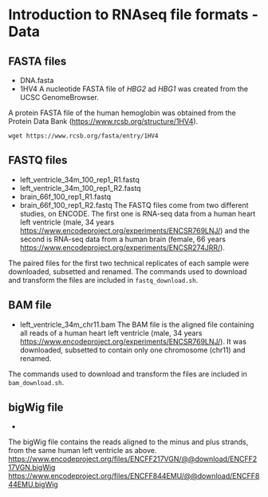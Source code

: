 # Introduction to RNAseq file formats - Data


## FASTA files
* DNA.fasta
* 1HV4
A nucleotide FASTA file of *HBG2* ad *HBG1* was created from the UCSC GenomeBrowser.

A protein FASTA file of the human hemoglobin was obtained from the Protein Data Bank (https://www.rcsb.org/structure/1HV4).

`wget https://www.rcsb.org/fasta/entry/1HV4`

## FASTQ files
* left_ventricle_34m_100_rep1_R1.fastq
* left_ventricle_34m_100_rep1_R2.fastq
* brain_66f_100_rep1_R1.fastq
* brain_66f_100_rep1_R2.fastq
The FASTQ files come from two different studies, on ENCODE. The first one is RNA-seq data from a human heart left ventricle (male, 34 years https://www.encodeproject.org/experiments/ENCSR769LNJ/) and the second is RNA-seq data from a human brain (female, 66 years https://www.encodeproject.org/experiments/ENCSR274JRR/).

The paired files for the first two technical replicates of each sample were downloaded, subsetted and renamed. The commands used to download and transform the files are included in `fastq_download.sh`.

## BAM file
* left_ventricle_34m_chr11.bam
The BAM file is the aligned file containing all reads of a human heart left ventricle (male, 34 years https://www.encodeproject.org/experiments/ENCSR769LNJ/). It was downloaded, subsetted to contain only one chromosome (chr11) and renamed.

The commands used to download and transform the files are included in `bam_download.sh`.

## bigWig file
*
The bigWig file contains the reads aligned to the minus and plus strands, from the same human left ventricle as above.
https://www.encodeproject.org/files/ENCFF217VGN/@@download/ENCFF217VGN.bigWig
https://www.encodeproject.org/files/ENCFF844EMU/@@download/ENCFF844EMU.bigWig
